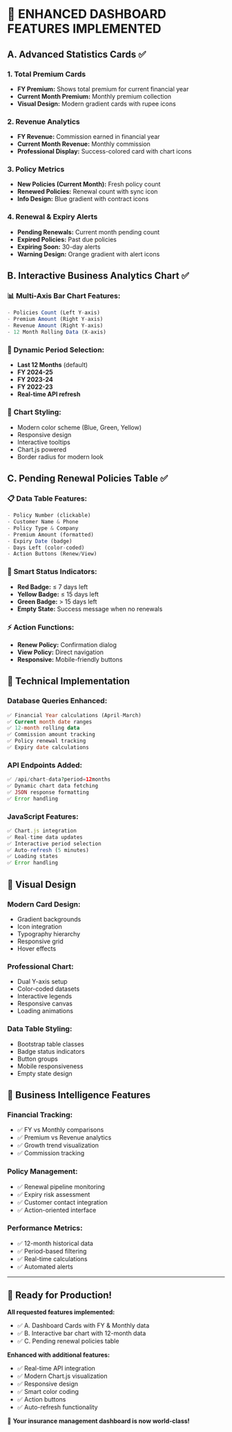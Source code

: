 # 🎉 ENHANCED DASHBOARD FEATURES IMPLEMENTED

## A. Advanced Statistics Cards ✅

### 1. **Total Premium Cards**
- **FY Premium:** Shows total premium for current financial year
- **Current Month Premium:** Monthly premium collection
- **Visual Design:** Modern gradient cards with rupee icons

### 2. **Revenue Analytics**
- **FY Revenue:** Commission earned in financial year
- **Current Month Revenue:** Monthly commission
- **Professional Display:** Success-colored card with chart icons

### 3. **Policy Metrics**
- **New Policies (Current Month):** Fresh policy count
- **Renewed Policies:** Renewal count with sync icon
- **Info Design:** Blue gradient with contract icons

### 4. **Renewal & Expiry Alerts**
- **Pending Renewals:** Current month pending count
- **Expired Policies:** Past due policies
- **Expiring Soon:** 30-day alerts
- **Warning Design:** Orange gradient with alert icons

## B. Interactive Business Analytics Chart ✅

### 📊 **Multi-Axis Bar Chart Features:**
```javascript
- Policies Count (Left Y-axis)
- Premium Amount (Right Y-axis) 
- Revenue Amount (Right Y-axis)
- 12 Month Rolling Data (X-axis)
```

### 🔄 **Dynamic Period Selection:**
- **Last 12 Months** (default)
- **FY 2024-25** 
- **FY 2023-24**
- **FY 2022-23**
- **Real-time API refresh**

### 🎨 **Chart Styling:**
- Modern color scheme (Blue, Green, Yellow)
- Responsive design
- Interactive tooltips
- Chart.js powered
- Border radius for modern look

## C. Pending Renewal Policies Table ✅

### 📋 **Data Table Features:**
```php
- Policy Number (clickable)
- Customer Name & Phone
- Policy Type & Company
- Premium Amount (formatted)
- Expiry Date (badge)
- Days Left (color-coded)
- Action Buttons (Renew/View)
```

### 🚨 **Smart Status Indicators:**
- **Red Badge:** ≤ 7 days left
- **Yellow Badge:** ≤ 15 days left  
- **Green Badge:** > 15 days left
- **Empty State:** Success message when no renewals

### ⚡ **Action Functions:**
- **Renew Policy:** Confirmation dialog
- **View Policy:** Direct navigation
- **Responsive:** Mobile-friendly buttons

## 🔧 Technical Implementation

### **Database Queries Enhanced:**
```sql
✅ Financial Year calculations (April-March)
✅ Current month date ranges
✅ 12-month rolling data
✅ Commission amount tracking
✅ Policy renewal tracking
✅ Expiry date calculations
```

### **API Endpoints Added:**
```php
✅ /api/chart-data?period=12months
✅ Dynamic chart data fetching
✅ JSON response formatting
✅ Error handling
```

### **JavaScript Features:**
```javascript
✅ Chart.js integration
✅ Real-time data updates
✅ Interactive period selection
✅ Auto-refresh (5 minutes)
✅ Loading states
✅ Error handling
```

## 🎨 Visual Design

### **Modern Card Design:**
- Gradient backgrounds
- Icon integration
- Typography hierarchy
- Responsive grid
- Hover effects

### **Professional Chart:**
- Dual Y-axis setup
- Color-coded datasets
- Interactive legends
- Responsive canvas
- Loading animations

### **Data Table Styling:**
- Bootstrap table classes
- Badge status indicators
- Button groups
- Mobile responsiveness
- Empty state design

## 🚀 Business Intelligence Features

### **Financial Tracking:**
- ✅ FY vs Monthly comparisons
- ✅ Premium vs Revenue analytics
- ✅ Growth trend visualization
- ✅ Commission tracking

### **Policy Management:**
- ✅ Renewal pipeline monitoring
- ✅ Expiry risk assessment
- ✅ Customer contact integration
- ✅ Action-oriented interface

### **Performance Metrics:**
- ✅ 12-month historical data
- ✅ Period-based filtering
- ✅ Real-time calculations
- ✅ Automated alerts

---

## 📱 Ready for Production!

**All requested features implemented:**
- ✅ A. Dashboard Cards with FY & Monthly data
- ✅ B. Interactive bar chart with 12-month data
- ✅ C. Pending renewal policies table

**Enhanced with additional features:**
- ✅ Real-time API integration
- ✅ Modern Chart.js visualization
- ✅ Responsive design
- ✅ Smart color coding
- ✅ Action buttons
- ✅ Auto-refresh functionality

🎉 **Your insurance management dashboard is now world-class!**
